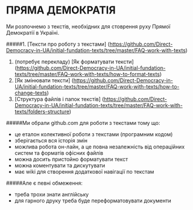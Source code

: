 ПРЯМА ДЕМОКРАТІЯ
=======================

Ми розпочнемо з текстів, необхідних для стоврення руху Прямої Демократії в Україні.

#####1. [Тексти про роботу з текстами] (https://github.com/Direct-Democracy-in-UA/initial-fundation-texts/tree/master/FAQ-work-with-texts)
  1. (потребує перекладу) [Як форматувати тексти] (https://github.com/Direct-Democracy-in-UA/initial-fundation-texts/tree/master/FAQ-work-with-texts/how-to-format-texts)
  2. [Як змінювати тексти] (https://github.com/Direct-Democracy-in-UA/initial-fundation-texts/tree/master/FAQ-work-with-texts/how-to-change-texts)
  3. [Структура файлів і папок текстів] (https://github.com/Direct-Democracy-in-UA/initial-fundation-texts/tree/master/FAQ-work-with-texts/folders-structure)



#####Ми обрали github.com для роботи з текстами тому що:
* це еталон колективної роботи з текстами (програмним кодом)
* зберігається вся історія змін
* можлива робота он-лайн, а це повна незалежність від операційних систем та форматів офісних файлів
* можна досить пристойно форматувати текст
* можна коментувати та дискутувати
* має wiki для створення додаткової навігації по текстам

#####Але є певні обмеження:
* треба трохи знати англійську
* для гарного друку треба буде переформатовувати документи


